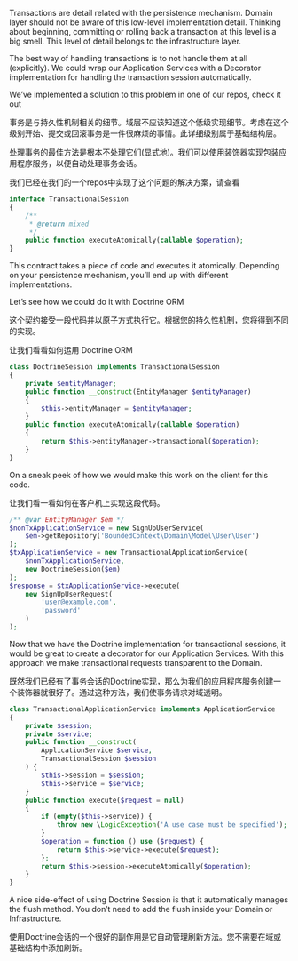 Transactions are detail related with the persistence mechanism. Domain layer should not be aware of this low-level implementation detail. Thinking about beginning, committing or rolling back a transaction at this level is a big smell. This level of detail belongs to the infrastructure layer.

The best way of handling transactions is to not handle them at all \(explicitly\). We could wrap our Application Services with a Decorator implementation for handling the transaction session automatically.

We’ve implemented a solution to this problem in one of our repos, check it out

事务是与持久性机制相关的细节。域层不应该知道这个低级实现细节。考虑在这个级别开始、提交或回滚事务是一件很麻烦的事情。此详细级别属于基础结构层。

处理事务的最佳方法是根本不处理它们\(显式地\)。我们可以使用装饰器实现包装应用程序服务，以便自动处理事务会话。

我们已经在我们的一个repos中实现了这个问题的解决方案，请查看

```php
interface TransactionalSession
{
    /**
     * @return mixed
     */
    public function executeAtomically(callable $operation);
}
```

This contract takes a piece of code and executes it atomically. Depending on your persistence mechanism, you’ll end up with different implementations.

Let’s see how we could do it with Doctrine ORM

这个契约接受一段代码并以原子方式执行它。根据您的持久性机制，您将得到不同的实现。

让我们看看如何运用 Doctrine ORM 

```php
class DoctrineSession implements TransactionalSession
{
    private $entityManager;
    public function __construct(EntityManager $entityManager)
    {
        $this->entityManager = $entityManager;
    }
    public function executeAtomically(callable $operation)
    {
        return $this->entityManager->transactional($operation);
    }
}
```

On a sneak peek of how we would make this work on the client for this code.

让我们看一看如何在客户机上实现这段代码。

```php
/** @var EntityManager $em */
$nonTxApplicationService = new SignUpUserService(
    $em->getRepository('BoundedContext\Domain\Model\User\User')
);
$txApplicationService = new TransactionalApplicationService(
    $nonTxApplicationService,
    new DoctrineSession($em)
);
$response = $txApplicationService->execute(
    new SignUpUserRequest(
        'user@example.com',
        'password'
    )
);
```

Now that we have the Doctrine implementation for transactional sessions, it would be great to create a decorator for our Application Services. With this approach we make transactional requests transparent to the Domain.

既然我们已经有了事务会话的Doctrine实现，那么为我们的应用程序服务创建一个装饰器就很好了。通过这种方法，我们使事务请求对域透明。

```php
class TransactionalApplicationService implements ApplicationService
{
    private $session;
    private $service;
    public function __construct(
        ApplicationService $service,
        TransactionalSession $session
    ) {
        $this->session = $session;
        $this->service = $service;
    }
    public function execute($request = null)
    {
        if (empty($this->service)) {
            throw new \LogicException('A use case must be specified');
        }
        $operation = function () use ($request) {
            return $this->service->execute($request);
        };
        return $this->session->executeAtomically($operation);
    }
}
```

A nice side-effect of using Doctrine Session is that it automatically manages the flush method. You don’t need to add the flush inside your Domain or Infrastructure.

使用Doctrine会话的一个很好的副作用是它自动管理刷新方法。您不需要在域或基础结构中添加刷新。

